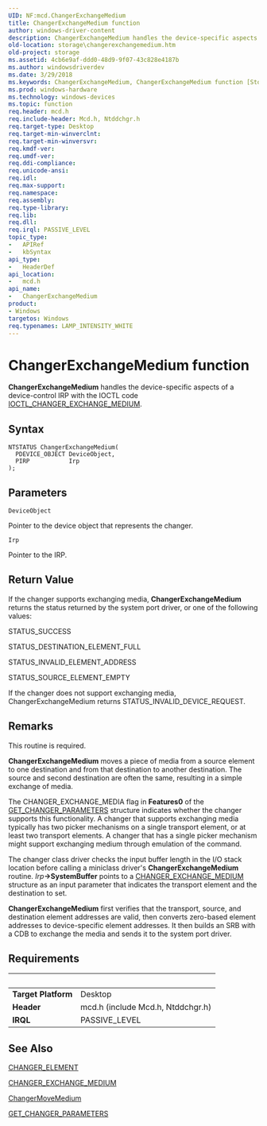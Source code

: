 ```yaml
---
UID: NF:mcd.ChangerExchangeMedium
title: ChangerExchangeMedium function
author: windows-driver-content
description: ChangerExchangeMedium handles the device-specific aspects of a device-control IRP with the IOCTL code IOCTL_CHANGER_EXCHANGE_MEDIUM.
old-location: storage\changerexchangemedium.htm
old-project: storage
ms.assetid: 4cb6e9af-ddd0-48d9-9f07-43c828e4187b
ms.author: windowsdriverdev
ms.date: 3/29/2018
ms.keywords: ChangerExchangeMedium, ChangerExchangeMedium function [Storage Devices], chgrmini_1a4e68fa-4ef3-4f1e-ab2c-ca26b138fc14.xml, mcd/ChangerExchangeMedium, storage.changerexchangemedium
ms.prod: windows-hardware
ms.technology: windows-devices
ms.topic: function
req.header: mcd.h
req.include-header: Mcd.h, Ntddchgr.h
req.target-type: Desktop
req.target-min-winverclnt: 
req.target-min-winversvr: 
req.kmdf-ver: 
req.umdf-ver: 
req.ddi-compliance: 
req.unicode-ansi: 
req.idl: 
req.max-support: 
req.namespace: 
req.assembly: 
req.type-library: 
req.lib: 
req.dll: 
req.irql: PASSIVE_LEVEL
topic_type:
-	APIRef
-	kbSyntax
api_type:
-	HeaderDef
api_location:
-	mcd.h
api_name:
-	ChangerExchangeMedium
product:
- Windows
targetos: Windows
req.typenames: LAMP_INTENSITY_WHITE
---
```



# ChangerExchangeMedium function
<b>ChangerExchangeMedium</b> handles the device-specific aspects of a device-control IRP with the IOCTL code <a href="https://msdn.microsoft.com/library/windows/hardware/ff559391">IOCTL_CHANGER_EXCHANGE_MEDIUM</a>.

## Syntax

```
NTSTATUS ChangerExchangeMedium(
  PDEVICE_OBJECT DeviceObject,
  PIRP           Irp
);
```

## Parameters

`DeviceObject`

Pointer to the device object that represents the changer.

`Irp`

Pointer to the IRP.


## Return Value

If the changer supports exchanging media, <b>ChangerExchangeMedium</b> returns the status returned by the system port driver, or one of the following values:
      

STATUS_SUCCESS

STATUS_DESTINATION_ELEMENT_FULL

STATUS_INVALID_ELEMENT_ADDRESS

STATUS_SOURCE_ELEMENT_EMPTY

If the changer does not support exchanging media, ChangerExchangeMedium returns STATUS_INVALID_DEVICE_REQUEST.

## Remarks

This routine is required.

<b>ChangerExchangeMedium</b> moves a piece of media from a source element to one destination and from that destination to another destination. The source and second destination are often the same, resulting in a simple exchange of media.

The CHANGER_EXCHANGE_MEDIA flag in <b>Features0</b> of the <a href="https://msdn.microsoft.com/library/windows/hardware/ff554979">GET_CHANGER_PARAMETERS</a> structure indicates whether the changer supports this functionality. A changer that supports exchanging media typically has two picker mechanisms on a single transport element, or at least two transport elements. A changer that has a single picker mechanism might support exchanging medium through emulation of the command. 

The changer class driver checks the input buffer length in the I/O stack location before calling a miniclass driver's <b>ChangerExchangeMedium</b> routine. <i>Irp</i><b>-&gt;SystemBuffer</b> points to a <a href="https://msdn.microsoft.com/library/windows/hardware/ff551464">CHANGER_EXCHANGE_MEDIUM</a> structure as an input parameter that indicates the transport element and the destination to set. 

<b>ChangerExchangeMedium</b> first verifies that the transport, source, and destination element addresses are valid, then converts zero-based element addresses to device-specific element addresses. It then builds an SRB with a CDB to exchange the media and sends it to the system port driver.

## Requirements
| &nbsp; | &nbsp; |
| ---- |:---- |
| **Target Platform** | Desktop |
| **Header** | mcd.h (include Mcd.h, Ntddchgr.h) |
| **IRQL** | PASSIVE_LEVEL |

## See Also

<a href="https://msdn.microsoft.com/library/windows/hardware/ff551457">CHANGER_ELEMENT</a>



<a href="https://msdn.microsoft.com/library/windows/hardware/ff551464">CHANGER_EXCHANGE_MEDIUM</a>



<a href="https://msdn.microsoft.com/library/windows/hardware/ff551436">ChangerMoveMedium</a>



<a href="https://msdn.microsoft.com/library/windows/hardware/ff554979">GET_CHANGER_PARAMETERS</a>